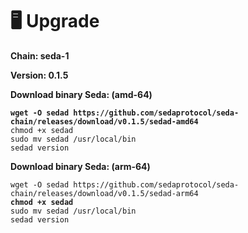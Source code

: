 # 🖥️ Upgrade

**Chain: seda-1**

**Version: 0.1.5**

**Download binary Seda: (amd-64)**

<pre><code><strong>wget -O sedad https://github.com/sedaprotocol/seda-chain/releases/download/v0.1.5/sedad-amd64
</strong>chmod +x sedad
sudo mv sedad /usr/local/bin
sedad version
</code></pre>

**Download binary Seda: (arm-64)**

<pre><code>wget -O sedad https://github.com/sedaprotocol/seda-chain/releases/download/v0.1.5/sedad-arm64
<strong>chmod +x sedad
</strong>sudo mv sedad /usr/local/bin
sedad version
</code></pre>
